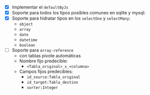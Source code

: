 - [x] Implementar el `defaultByJs`
- [x] Soporte para todos los tipos posibles comunes en sqlite y mysql:
- [x] Soporte para hidratar tipos en los `selectOne` y `selectMany`:
   - `object`
   - `array`
   - `date`
   - `datetime`
   - `boolean`
- [ ] Soporte para `array-reference`
   - con tablas pivote automáticas
   - Nombre fijo predecible:
      - `<Tabla_original>_x_<columna>`
   - Campos fijos predecibles:
      - `id_source:Tabla_original`
      - `id_target:Tabla_destino`
      - `sorter:Integer`